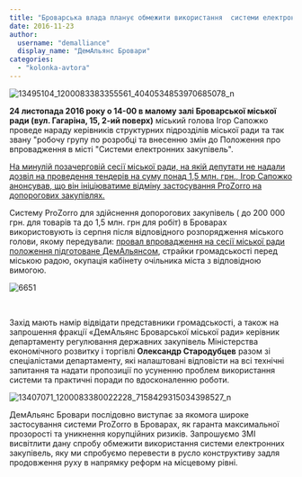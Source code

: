 ```yaml
---
title: "Броварська влада планує обмежити використання  системи електронних закупівель ProZorro"
date: 2016-11-23
author: 
  username: "demalliance"
  display_name: "ДемАльянс Бровари"
categories: 
  - "kolonka-avtora"
---
```


![13495104_1200083383355561_4040534853970685078_n](https://mpz.brovary.org/wp-content/uploads/2016/11/13495104_1200083383355561_4040534853970685078_n.jpg)

**24 листопада 2016 року о 14-00 в малому залі Броварської міської ради (вул. Гагаріна, 15, 2-ий поверх)** міський голова Ігор Сапожко проведе нараду керівників структурних підрозділів міської ради та так звану "робочу групу по розробці та внесенню змін до Положення про впровадження в місті "Системи електронних закупівель".

[На минулій позачерговій сесії міської ради, на якій депутати не надали дозвіл на проведення тендерів на суму понад 1,5 млн. грн., Ігор Сапожко анонсував, що він ініціюватиме відміну застосування ProZorro на допорогових закупівлях.](https://mpz.brovary.org/prozorro-ne-daye-brovarskym-chynovnykam-pratsyuvaty-po-staromu-foto/)

Систему ProZorro для здійснення допорогових закупівель ( до 200 000 грн. для товарів та до 1,5 млн. грн для робіт) в Броварах використовують із серпня після відповідного розпорядження міського голови, якому передували: [провал впровадження на сесії міської ради положення підготоване ДемАльянсом](https://mpz.brovary.org/17-ta-sesiya-brovarski-deputaty-ne-pryjnyaly-proekt-prozorro-ta-pryjnyaly-i-brovary/), страйки громадськості перед міською радою, окупація кабінету очільника міста з відповідною вимогою.

![6651](https://mpz.brovary.org/wp-content/uploads/2016/11/6651.jpg)

 

Захід мають намір відвідати представники громадськості, а також на запрошення фракції «ДемАльянс Броварської міської ради» керівник департаменту регулювання державних закупівель Міністерства економічного розвитку і торгівлі **Олекcандр Стародубцев** разом зі спеціалістами департаменту, які налаштовані відповісти на всі технічні запитання та надати пропозиції по усуненню проблем використання системи та практичні поради по вдосконаленню роботи.

![13407071_1200083380022228_7158429315034398527_n](https://mpz.brovary.org/wp-content/uploads/2016/11/13407071_1200083380022228_7158429315034398527_n.jpg)

ДемАльянс Бровари послідовно виступає за якомога широке застосування системи ProZorro в Броварах, як гаранта максимальної прозорості та уникнення корупційних ризиків. Запрошуємо ЗМІ висвітлити дану спробу обмежити використання системи електронних закупівель, яку ми спробуємо перевести в русло конструктиву задля продовження руху в напрямку реформ на місцевому рівні.
